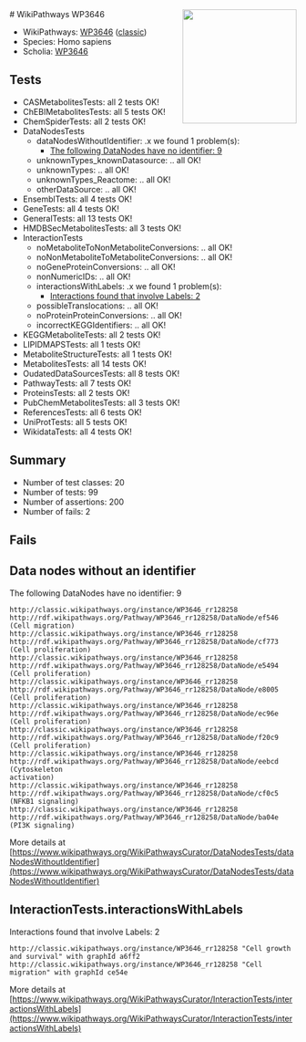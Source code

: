 <img style="float: right; width: 200px" src="https://upload.wikimedia.org/wikipedia/commons/thumb/8/83/Wplogo_with_text_500.png/640px-Wplogo_with_text_500.png" />
# WikiPathways WP3646

* WikiPathways: [WP3646](https://wikipathways.org/pathways/WP3646) ([classic](https://classic.wikipathways.org/instance/WP3646))
* Species: Homo sapiens
* Scholia: [WP3646](https://scholia.toolforge.org/wikipathways/WP3646)
## Tests
* CASMetabolitesTests: all 2 tests OK!
* ChEBIMetabolitesTests: all 5 tests OK!
* ChemSpiderTests: all 2 tests OK!
* DataNodesTests
    * dataNodesWithoutIdentifier: .x we found 1 problem(s):
        * [The following DataNodes have no identifier: 9](#d2d32fa8)
    * unknownTypes_knownDatasource: .. all OK!
    * unknownTypes: .. all OK!
    * unknownTypes_Reactome: .. all OK!
    * otherDataSource: .. all OK!
* EnsemblTests: all 4 tests OK!
* GeneTests: all 4 tests OK!
* GeneralTests: all 13 tests OK!
* HMDBSecMetabolitesTests: all 3 tests OK!
* InteractionTests
    * noMetaboliteToNonMetaboliteConversions: .. all OK!
    * noNonMetaboliteToMetaboliteConversions: .. all OK!
    * noGeneProteinConversions: .. all OK!
    * nonNumericIDs: .. all OK!
    * interactionsWithLabels: .x we found 1 problem(s):
        * [Interactions found that involve Labels: 2](#630d2679)
    * possibleTranslocations: .. all OK!
    * noProteinProteinConversions: .. all OK!
    * incorrectKEGGIdentifiers: .. all OK!
* KEGGMetaboliteTests: all 2 tests OK!
* LIPIDMAPSTests: all 1 tests OK!
* MetaboliteStructureTests: all 1 tests OK!
* MetabolitesTests: all 14 tests OK!
* OudatedDataSourcesTests: all 8 tests OK!
* PathwayTests: all 7 tests OK!
* ProteinsTests: all 2 tests OK!
* PubChemMetabolitesTests: all 3 tests OK!
* ReferencesTests: all 6 tests OK!
* UniProtTests: all 5 tests OK!
* WikidataTests: all 4 tests OK!


## Summary

* Number of test classes: 20
* Number of tests: 99
* Number of assertions: 200
* Number of fails: 2

## Fails

<a name="d2d32fa8" />

## Data nodes without an identifier

The following DataNodes have no identifier: 9
```
http://classic.wikipathways.org/instance/WP3646_rr128258 http://rdf.wikipathways.org/Pathway/WP3646_rr128258/DataNode/ef546 (Cell migration)
http://classic.wikipathways.org/instance/WP3646_rr128258 http://rdf.wikipathways.org/Pathway/WP3646_rr128258/DataNode/cf773 (Cell proliferation)
http://classic.wikipathways.org/instance/WP3646_rr128258 http://rdf.wikipathways.org/Pathway/WP3646_rr128258/DataNode/e5494 (Cell proliferation)
http://classic.wikipathways.org/instance/WP3646_rr128258 http://rdf.wikipathways.org/Pathway/WP3646_rr128258/DataNode/e8005 (Cell proliferation)
http://classic.wikipathways.org/instance/WP3646_rr128258 http://rdf.wikipathways.org/Pathway/WP3646_rr128258/DataNode/ec96e (Cell proliferation)
http://classic.wikipathways.org/instance/WP3646_rr128258 http://rdf.wikipathways.org/Pathway/WP3646_rr128258/DataNode/f20c9 (Cell proliferation)
http://classic.wikipathways.org/instance/WP3646_rr128258 http://rdf.wikipathways.org/Pathway/WP3646_rr128258/DataNode/eebcd (Cytoskeleton 
activation)
http://classic.wikipathways.org/instance/WP3646_rr128258 http://rdf.wikipathways.org/Pathway/WP3646_rr128258/DataNode/cf0c5 (NFKB1 signaling)
http://classic.wikipathways.org/instance/WP3646_rr128258 http://rdf.wikipathways.org/Pathway/WP3646_rr128258/DataNode/ba04e (PI3K signaling)
```

More details at [https://www.wikipathways.org/WikiPathwaysCurator/DataNodesTests/dataNodesWithoutIdentifier](https://www.wikipathways.org/WikiPathwaysCurator/DataNodesTests/dataNodesWithoutIdentifier)

<a name="630d2679" />

## InteractionTests.interactionsWithLabels

Interactions found that involve Labels: 2
```
http://classic.wikipathways.org/instance/WP3646_rr128258 "Cell growth and survival" with graphId a6ff2
http://classic.wikipathways.org/instance/WP3646_rr128258 "Cell migration" with graphId ce54e
```

More details at [https://www.wikipathways.org/WikiPathwaysCurator/InteractionTests/interactionsWithLabels](https://www.wikipathways.org/WikiPathwaysCurator/InteractionTests/interactionsWithLabels)


